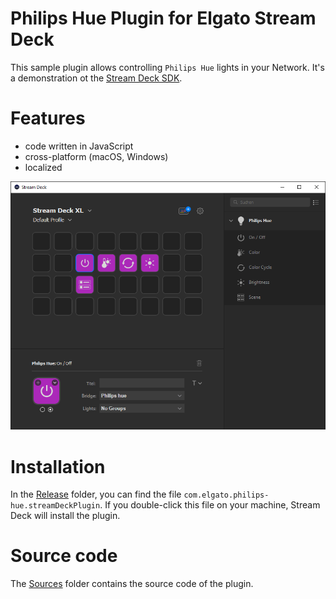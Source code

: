# Philips Hue Plugin for Elgato Stream Deck
This sample plugin allows controlling `Philips Hue` lights in your Network. It's a demonstration ot the [Stream Deck SDK](https://developer.elgato.com/documentation/stream-deck/).


# Features
- code written in JavaScript
- cross-platform (macOS, Windows)
- localized

![](screenshot.png)


# Installation
In the [Release](./Release) folder, you can find the file `com.elgato.philips-hue.streamDeckPlugin`. If you double-click this file on your machine, Stream Deck will install the plugin.


# Source code
The [Sources](./Sources) folder contains the source code of the plugin.
